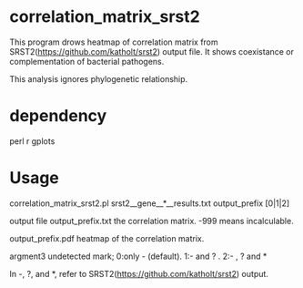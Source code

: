 # correlation_matrix_srst2

This program drows heatmap of correlation matrix from SRST2(https://github.com/katholt/srst2) output file.
It shows coexistance or complementation of bacterial pathogens.

This analysis ignores phylogenetic relationship. 


# dependency

perl
r
gplots


# Usage
correlation_matrix_srst2.pl srst2__gene__*__results.txt output_prefix [0|1|2]

output file
output_prefix.txt
the correlation matrix. -999 means incalculable.

output_prefix.pdf
heatmap of the correlation matrix.

argment3 undetected mark; 0:only - (default). 1:- and ? . 2:- , ? and * 

In -, ?, and *, refer to SRST2(https://github.com/katholt/srst2) output.



